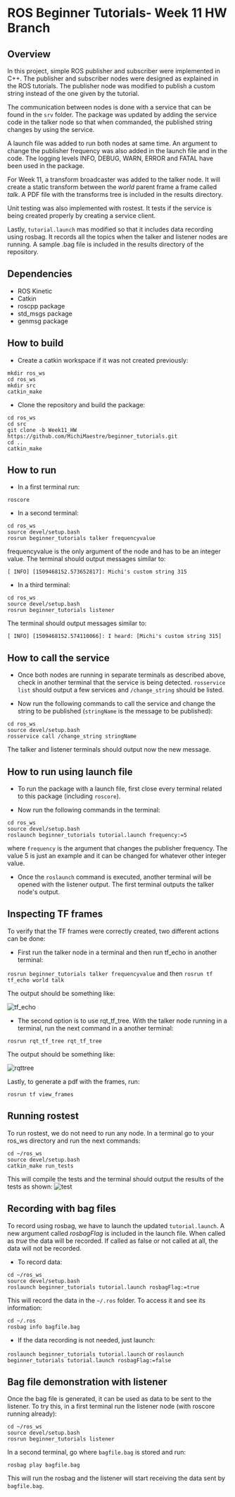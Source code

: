 # ROS Beginner Tutorials- Week 11 HW Branch

## Overview

In this project, simple ROS publisher and subscriber were implemented in C++. The publisher and subscriber nodes were designed as explained in the ROS tutorials. The publisher node was modified to publish a custom string instead of the one given by the tutorial.

The communication between nodes is done with a service that can be found in the `srv` folder. The package was updated by adding the service code in the talker node so that when commanded, the published string changes by using the service.

A launch file was added to run both nodes at same time. An argument to change the publisher frequency was also added in the launch file and in the code.
The logging levels INFO, DEBUG, WARN, ERROR and FATAL have been used in the package. 

For Week 11, a transform broadcaster was added to the talker node. It will create a static transform between the _world_ parent frame a frame called _talk_. A PDF file with the transforms tree is included in the results directory.

Unit testing was also implemented with rostest. It tests if the service is being created properly by creating a service client.

Lastly, `tutorial.launch` mas modified so that it includes data recording using rosbag. It records all the topics when the talker and listener nodes are running. A sample .bag file is included in the results directory of the repository.


## Dependencies

* ROS Kinetic
* Catkin
* roscpp package
* std_msgs package
* genmsg package

## How to build

* Create a catkin workspace if it was not created previously:

```
mkdir ros_ws
cd ros_ws
mkdir src
catkin_make
```
* Clone the repository and build the package:
```
cd ros_ws
cd src
git clone -b Week11_HW https://github.com/MichiMaestre/beginner_tutorials.git
cd ..
catkin_make
```

## How to run

* In a first terminal run:

```
roscore
```
* In a second terminal:
```
cd ros_ws
source devel/setup.bash
rosrun beginner_tutorials talker frequencyvalue
```
frequencyvalue is the only argument of the node and has to be an integer value. The terminal should output messages similar to:

`[ INFO] [1509468152.573652817]: Michi's custom string 315`

* In a third terminal:
```
cd ros_ws
source devel/setup.bash
rosrun beginner_tutorials listener
```
The terminal should output messages similar to:

`[ INFO] [1509468152.574110066]: I heard: [Michi's custom string 315]`


## How to call the service

* Once both nodes are running in separate terminals as described above, check in another terminal that the service is being detected. `rosservice list` should output a few services and `/change_string` should be listed.

* Now run the following commands to call the service and change the string to be published (`stringName` is the message to be published):
```
cd ros_ws
source devel/setup.bash
rosservice call /change_string stringName
```
The talker and listener terminals should output now the new message.

## How to run using launch file

* To run the package with a launch file, first close every terminal related to this package (including `roscore`).

* Now run the following commands in the terminal:
```
cd ros_ws
source devel/setup.bash
roslaunch beginner_tutorials tutorial.launch frequency:=5
```
where `frequency` is the argument that changes the publisher frequency. The value 5 is just an example and it can be changed for whatever other integer value.

* Once the `roslaunch` command is executed, another terminal will be opened with the listener output. The first terminal outputs the talker node's output.

## Inspecting TF frames

To verify that the TF frames were correctly created, two different actions can be done:

* First run the talker node in a terminal and then run tf_echo in another terminal:

`rosrun beginner_tutorials talker frequencyvalue` and then `rosrun tf tf_echo world talk`

The output should be something like:

![tf_echo](https://github.com/MichiMaestre/beginner_tutorials/blob/Week11_HW/imgs/tf_echo.png)

* The second option is to use rqt_tf_tree. With the talker node running in a terminal, run the next command in a another terminal:

```
rosrun rqt_tf_tree rqt_tf_tree 
```

The output should be something like:

![rqttree](https://github.com/MichiMaestre/beginner_tutorials/blob/Week11_HW/imgs/rqt_tree.png)

Lastly, to generate a pdf with the frames, run:

```
rosrun tf view_frames
```

## Running rostest

To run rostest, we do not need to run any node. In a terminal go to your ros_ws directory and run the next commands:

```
cd ~/ros_ws
source devel/setup.bash
catkin_make run_tests
```

This will compile the tests and the terminal should output the results of the tests as shown:
![test](https://github.com/MichiMaestre/beginner_tutorials/blob/Week11_HW/imgs/rostest.png)

## Recording with bag files

To record using rosbag, we have to launch the updated `tutorial.launch`. A new argument called _rosbagFlag_ is included in the launch file. When called as _true_ the data will be recorded. If called as false or not called at all, the data will not be recorded.

* To record data:

```
cd ~/ros_ws
source devel/setup.bash
roslaunch beginner_tutorials tutorial.launch rosbagFlag:=true
```
This will record the data in the `~/.ros` folder. To access it and see its information:

```
cd ~/.ros
rosbag info bagfile.bag
```

* If the data recording is not needed, just launch:

`roslaunch beginner_tutorials tutorial.launch` or `roslaunch beginner_tutorials tutorial.launch rosbagFlag:=false`

## Bag file demonstration with listener

Once the bag file is generated, it can be used as data to be sent to the listener. To try this, in a first terminal run the listener node (with roscore running already):

```
cd ~/ros_ws
source devel/setup.bash
rosrun beginner_tutorials listener
```

In a second terminal, go where `bagfile.bag` is stored and run:

`rosbag play bagfile.bag`

This will run the rosbag and the listener will start receiving the data sent by `bagfile.bag`.

